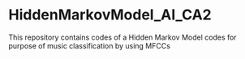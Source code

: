 # HiddenMarkovModel_AI_CA2
This repository contains codes of a Hidden Markov Model codes for purpose of music classification by using MFCCs

